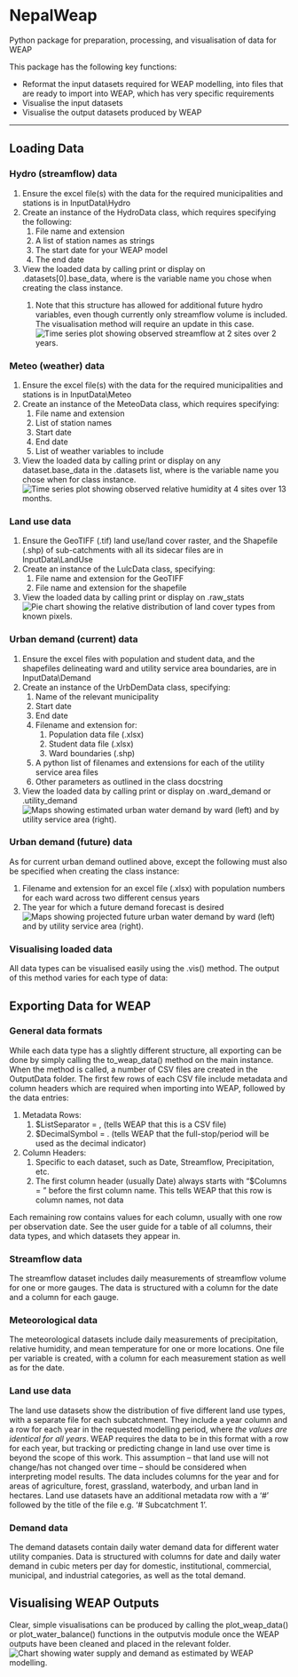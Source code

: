 # NepalWeap
Python package for preparation, processing, and visualisation of data for WEAP

This package has the following key functions:
- Reformat the input datasets required for WEAP modelling, into files that are ready to import into WEAP, which has very specific requirements
- Visualise the input datasets
- Visualise the output datasets produced by WEAP

---
## Loading Data
### Hydro (streamflow) data
1. Ensure the excel file(s) with the data for the required municipalities and stations is in InputData\Hydro
2. Create an instance of the HydroData class, which requires specifying the following:
    1. File name and extension
    2. A list of station names as strings
    3. The start date for your WEAP model
    4. The end date
3.	View the loaded data by calling print or display on <instance name>.datasets[0].base_data, where <instance name> is the variable name you chose when creating the class instance.
    1.	Note that this structure has allowed for additional future hydro variables, even though currently only streamflow volume is included. The visualisation method will require an update in this case.
![](ImagesForDocs/Hydro_Streamflow_TimeSeriesPlot.png "Time series plot showing observed streamflow at 2 sites over 2 years.")

### Meteo (weather) data
1. Ensure the excel file(s) with the data for the required municipalities and stations is in InputData\Meteo
2. Create an instance of the MeteoData class, which requires specifying:
    1. File name and extension
    2. List of station names
    3. Start date
    4. End date
    5. List of weather variables to include
3. View the loaded data by calling print or display on any dataset.base_data in the  <instance name>.datasets list, where <instance name> is the variable name you chose when for class instance. 
![](ImagesForDocs/Meteo_Humidity_TimeSeriesPlot.png "Time series plot showing observed relative humidity at 4 sites over 13 months.")

### Land use data
1. Ensure the GeoTIFF (.tif) land use/land cover raster, and the Shapefile (.shp) of sub-catchments with all its sidecar files are in InputData\LandUse
2. Create an instance of the LulcData class, specifying:
    1. File name and extension for the GeoTIFF
    2. File name and extension for the shapefile
3. View the loaded data by calling print or display on <instance name>.raw_stats
![](ImagesForDocs/LandUse_PieChart.png "Pie chart showing the relative distribution of land cover types from known pixels.")

### Urban demand (current) data
1. Ensure the excel files with population and student data, and the shapefiles delineating ward and utility service area boundaries, are in InputData\Demand
2. Create an instance of the UrbDemData class, specifying:
    1. Name of the relevant municipality
    2. Start date
    3. End date
    4. Filename and extension for:
        1. Population data file (.xlsx)
        2. Student data file (.xlsx)
        3. Ward boundaries (.shp)
    5. A python list of filenames and extensions for each of the utility service area files
    6. Other parameters as outlined in the class docstring
3. View the loaded data by calling print or display on <instance name>.ward_demand or <instance name>.utility_demand
![](ImagesForDocs/Demand_Current_Maps.png "Maps showing estimated urban water demand by ward (left) and by utility service area (right).")

### Urban demand (future) data
As for current urban demand outlined above, except the following must also be specified when creating the class instance:
1. Filename and extension for an excel file (.xlsx) with population numbers for each ward across two different census years
2. The year for which a future demand forecast is desired
![](ImagesForDocs/Demand_Future_Maps.png "Maps showing projected future urban water demand by ward (left) and by utility service area (right).")

### Visualising loaded data
All data types can be visualised easily using the <instance name>.vis() method. The output of this method varies for each type of data:

## Exporting Data for WEAP
### General data formats
While each data type has a slightly different structure, all exporting can be done by simply calling the to_weap_data() method on the main instance. When the method is called, a number of CSV files are created in the OutputData folder. The first few rows of each CSV file include metadata and column headers which are required when importing into WEAP, followed by the data entries:
1. Metadata Rows:
    1. $ListSeparator = , (tells WEAP that this is a CSV file)
    2. $DecimalSymbol = . (tells WEAP that the full-stop/period will be used as the decimal indicator)
2. Column Headers:
    1. Specific to each dataset, such as Date, Streamflow, Precipitation, etc.
    2. The first column header (usually Date) always starts with “$Columns = ” before the first column name. This tells WEAP that this row is column names, not data

Each remaining row contains values for each column, usually with one row per observation date. See the user guide for a table of all columns, their data types, and which datasets they appear in.

### Streamflow data
The streamflow dataset includes daily measurements of streamflow volume for one or more gauges. The data is structured with a column for the date and a column for each gauge.

### Meteorological data
The meteorological datasets include daily measurements of precipitation, relative humidity, and mean temperature for one or more locations. One file per variable is created, with a column for each measurement station as well as for the date.

### Land use data
The land use datasets show the distribution of five different land use types, with a separate file for each subcatchment. They include a year column and a row for each year in the requested modelling period, where *the values are identical for all years*. WEAP requires the data to be in this format with a row for each year, but tracking or predicting change in land use over time is beyond the scope of this work. This assumption – that land use will not change/has not changed over time – should be considered when interpreting model results. The data includes columns for the year and for areas of agriculture, forest, grassland, waterbody, and urban land in hectares. Land use datasets have an additional metadata row with a ‘#’ followed by the title of the file e.g. ‘# Subcatchment 1’.

### Demand data
The demand datasets contain daily water demand data for different water utility companies. Data is structured with columns for date and daily water demand in cubic meters per day for domestic, institutional, commercial, municipal, and industrial categories, as well as the total demand.

## Visualising WEAP Outputs
Clear, simple visualisations can be produced by calling the plot_weap_data() or plot_water_balance() functions in the outputvis module once the WEAP outputs have been cleaned and placed in the relevant folder.
![](ImagesForDocs/WaterBalance_ColumnChart.png "Chart showing water supply and demand as estimated by WEAP modelling.")

